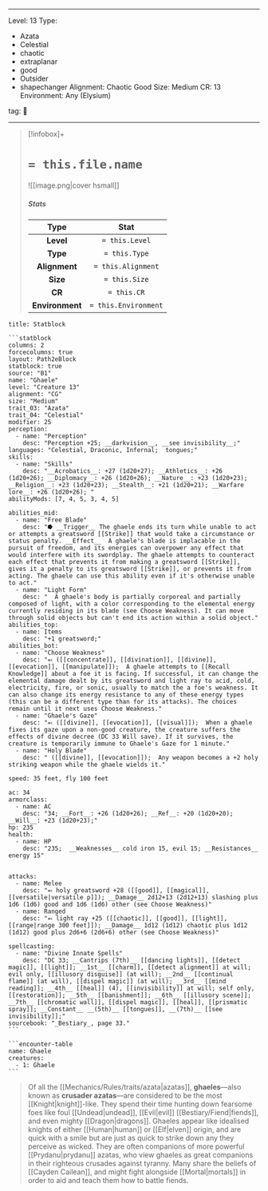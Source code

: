 
---


Level: 13
Type:
- Azata
- Celestial
- chaotic
- extraplanar
- good
- Outsider
- shapechanger
Alignment: Chaotic Good
Size: Medium
CR: 13
Environment: Any (Elysium)


tag: 👹

---

> [!infobox]+
> #  `= this.file.name`
> ![[image.png|cover hsmall]]
> ##### Stats
> Type | Stat |
> :---:|:---:|
> **Level** | `= this.Level` |
> **Type** | `= this.Type` |
> **Alignment** | `= this.Alignment` |
> **Size** | `= this.Size` |
> **CR** | `= this.CR` |
> **Environment** | `= this.Environment` |




````ad-info
title: Statblock

```statblock
columns: 2
forcecolumns: true
layout: Path2eBlock
statblock: true
source: "B1"
name: "Ghaele"
level: "Creature 13"
alignment: "CG"
size: "Medium"
trait_03: "Azata"
trait_04: "Celestial"
modifier: 25
perception:
  - name: "Perception"
    desc: "Perception +25; __darkvision__, __see invisibility__;"
languages: "Celestial, Draconic, Infernal;  tongues;"
skills:
  - name: "Skills"
    desc: "__Acrobatics__: +27 (1d20+27); __Athletics__: +26 (1d20+26); __Diplomacy__: +26 (1d20+26); __Nature__: +23 (1d20+23); __Religion__: +23 (1d20+23); __Stealth__: +21 (1d20+21); __Warfare lore__: +26 (1d20+26); "
abilityMods: [7, 4, 5, 3, 4, 5]

abilities_mid:
  - name: "Free Blade"
    desc: "⭓ __Trigger__ The ghaele ends its turn while unable to act or attempts a greatsword [[Strike]] that would take a circumstance or status penalty. __Effect__  A ghaele's blade is implacable in the pursuit of freedom, and its energies can overpower any effect that would interfere with its swordplay. The ghaele attempts to counteract each effect that prevents it from making a greatsword [[Strike]], gives it a penalty to its greatsword [[Strike]], or prevents it from acting. The ghaele can use this ability even if it's otherwise unable to act."
  - name: "Light Form"
    desc: "  A ghaele's body is partially corporeal and partially composed of light, with a color corresponding to the elemental energy currently residing in its blade (see Choose Weakness). It can move through solid objects but can't end its action within a solid object."
abilities_top:
  - name: Items
    desc: "+1 greatsword;"
abilities_bot:
  - name: "Choose Weakness"
    desc: "⬻ ([[concentrate]], [[divination]], [[divine]], [[evocation]], [[manipulate]]);  A ghaele attempts to [[Recall Knowledge]] about a foe it is facing. If successful, it can change the elemental damage dealt by its greatsword and light ray to acid, cold, electricity, fire, or sonic, usually to match the a foe's weakness. It can also change its energy resistance to any of these energy types (this can be a different type than for its attacks). The choices remain until it next uses Choose Weakness."
  - name: "Ghaele's Gaze"
    desc: "⬻ ([[divine]], [[evocation]], [[visual]]);  When a ghaele fixes its gaze upon a non-good creature, the creature suffers the effects of divine decree (DC 33 Will save). If it survives, the creature is temporarily immune to Ghaele's Gaze for 1 minute."
  - name: "Holy Blade"
    desc: " ([[divine]], [[evocation]]);  Any weapon becomes a +2 holy striking weapon while the ghaele wields it."

speed: 35 feet, fly 100 feet

ac: 34
armorclass:
  - name: AC
    desc: "34; __Fort__: +26 (1d20+26); __Ref__: +20 (1d20+20); __Will__: +23 (1d20+23);"
hp: 235
health:
  - name: HP
    desc: "235;  __Weaknesses__ cold iron 15, evil 15; __Resistances__ energy 15"


attacks:
  - name: Melee
    desc: "⬻ holy greatsword +28 ([[good]], [[magical]], [[versatile|versatile p]]); __Damage__ 2d12+13 (2d12+13) slashing plus 1d6 (1d6) good and 1d6 (1d6) other (see Choose Weakness)"
  - name: Ranged
    desc: "⬻ light ray +25 ([[chaotic]], [[good]], [[light]], [[range|range 300 feet]]); __Damage__ 1d12 (1d12) chaotic plus 1d12 (1d12) good plus 2d6+6 (2d6+6) other (see Choose Weakness)"

spellcasting:
  - name: "Divine Innate Spells"
    desc: "DC 33; __Cantrips (7th)__ [[dancing lights]], [[detect magic]], [[light]]; __1st__ [[charm]], [[detect alignment]] at will; evil only, [[illusory disguise]] (at will); __2nd__ [[continual flame]] (at will), [[dispel magic]] (at will); __3rd__ [[mind reading]]; __4th__ [[heal]] (4), [[invisibility]] at will; self only, [[restoration]]; __5th__ [[banishment]]; __6th__ [[illusory scene]]; __7th__ [[chromatic wall]], [[dispel magic]], [[heal]], [[prismatic spray]]; __Constant__ __(5th)__ [[tongues]], __(7th)__ [[see invisibility]];"
sourcebook: "_Bestiary_, page 33."
```

```encounter-table
name: Ghaele
creatures:
  - 1: Ghaele
```

````



> Of all the [[Mechanics/Rules/traits/azata|azatas]], **ghaeles**—also known as **crusader azatas**—are considered to be the most [[Knight|knight]]-like. They spend their time hunting down fearsome foes like foul [[Undead|undead]], [[Evil|evil]] [[Bestiary/Fiend|fiends]], and even mighty [[Dragon|dragons]]. Ghaeles appear like idealised knights of either [[Human|human]] or [[Elf|elven]] origin, and are quick with a smile but are just as quick to strike down any they perceive as wicked.
> They are often companions of more powerful [[Prydanu|prydanu]] azatas, who view ghaeles as great companions in their righteous crusades against tyranny. Many share the beliefs of [[Cayden Cailean]], and might fight alongside [[Mortal|mortals]] in order to aid and teach them how to battle fiends.











